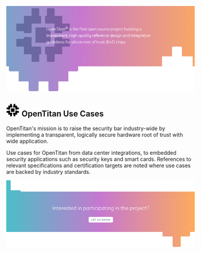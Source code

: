 ![Header image](../images/banner.png)
## ![OpenTitan logo](../images/otlogo.png) OpenTitan Use Cases

OpenTitan's mission is to raise the security bar industry-wide by implementing a transparent, logically secure hardware root of trust with wide application.

Use cases for OpenTitan from data center integrations, to embedded security applications such as security keys and smart cards. 
References to relevant specifications and certification targets are noted where use cases are backed by industry standards.

[![Footer image](../images/interested.png)](mailto:get-involved@opentitan.org)